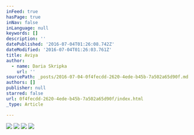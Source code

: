 ```yaml
---
inFeed: true
hasPage: true
inNav: false
inLanguage: null
keywords: []
description: ''
datePublished: '2016-07-04T01:26:08.742Z'
dateModified: '2016-07-04T01:26:03.761Z'
title: Aviya
author:
  - name: Daria Skripka
    url: ''
sourcePath: _posts/2016-07-04-0f4fecdd-2620-4ede-b45b-7a502a65d90f.md
authors: []
publisher: null
starred: false
url: 0f4fecdd-2620-4ede-b45b-7a502a65d90f/index.html
_type: Article

---
```

![](https://the-grid-user-content.s3-us-west-2.amazonaws.com/84e24044-3529-47e6-8f0b-65391749468c.jpg)
![](https://the-grid-user-content.s3-us-west-2.amazonaws.com/c91b9261-678d-45dc-9f33-41c69d436182.jpg)
![](https://the-grid-user-content.s3-us-west-2.amazonaws.com/e04f5ea4-779b-41ae-b02b-d0065214f2cd.jpg)
![](https://the-grid-user-content.s3-us-west-2.amazonaws.com/47c05f7a-8aad-42e1-8669-8c76439929d0.jpg)